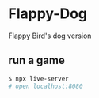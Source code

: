 # Flappy-Dog
Flappy Bird's dog version

## run a game
```zsh
$ npx live-server
# open localhost:8080
```
